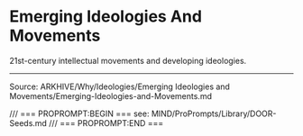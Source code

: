 # Emerging Ideologies And Movements

21st-century intellectual movements and developing ideologies.

---
Source: ARKHIVE/Why/Ideologies/Emerging Ideologies and Movements/Emerging-Ideologies-and-Movements.md

/// === PROPROMPT:BEGIN ===
see: MIND/ProPrompts/Library/DOOR-Seeds.md
/// === PROPROMPT:END ===
